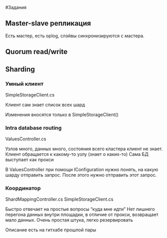 #Задания

## Master-slave репликация
Есть мастер, есть oplog, слэйвы синхронизируются с мастера.

## Quorum read/write

## Sharding

### Умный клиент
SimpleStorageClient.cs

Клиент сам знает список всех шард

Изменения вносятся только в SimpleStorageClient()

### Intra database routing
ValuesController.cs

Узлов много, данных много, состояния всего кластера клиент не знает.
Клиент обращается к какому-то узлу (знает о каких-то)
Сама БД выступает как прокси

В ValuesController при помощи IConfiguration нужно понять, на какую шарду отправить запрос. После этого нужно отправить этот запрос.

### Координатор
ShardMappingController.cs
SimpleStorageClient.cs

Быстро отвечает на простые вопросы “куда мне идти”
Нет лишнего перегона данных внутри площадки, в отличие от прокси, возвращает мало данных.
Очень простая штука, легко резервировать

Описание есть на гитхабе прошлой пары
